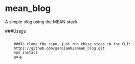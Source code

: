 # mean_blog
A simple blog using the MEAN stack

###Usage

<code>
	###To clone the repo, just run these steps in the CLI:
	https://github.com/garoian82/mean_blog.git
	npm install
	gulp
</code>
